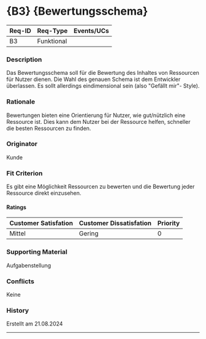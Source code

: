 # {B3} {Bewertungsschema}

| Req-ID | Req-Type | Events/UCs |
|--------|----------|------------|
| B3     |Funktional|            |

### Description
Das Bewertungsschema soll für die Bewertung des Inhaltes von Ressourcen für Nutzer dienen. Die Wahl des genauen Schema ist dem Entwickler überlassen.
Es sollt allerdings eindimensional sein (also "Gefällt mir"- Style).

### Rationale
Bewertungen bieten eine Orientierung für Nutzer, wie gut/nützlich eine Ressource ist. Dies kann dem Nutzer bei der Ressource helfen, schneller die besten Ressourcen zu finden.

### Originator
Kunde

### Fit Criterion
Es gibt eine Möglichkeit Ressourcen zu bewerten und die Bewertung jeder Ressource direkt einzusehen.

#### Ratings
| Customer Satisfation | Customer Dissatisfation | Priority |
|----------------------|-------------------------|----------|
| Mittel               | Gering                  | 0        |

### Supporting Material
Aufgabenstellung

### Conflicts
Keine

### History
Erstellt am 21.08.2024

---
